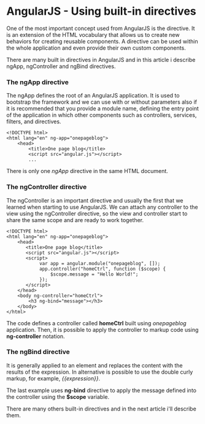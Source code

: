 # AngularJS - Using built-in directives
One of the most important concept used from AngularJS is the directive.
It is an extension of the HTML vocabulary that allows us to create new behaviors for creating reusable components.
A directive can be used within the whole application and even provide their own custom components.

There are many built in directives in AngularJS and in this article i describe ngApp, ngController and ngBind directives.

### The ngApp directive
The ngApp defines the root of an AngularJS application.
It is used to bootstrap the framework and we can use with or without parameters also if it is recommended that you provide
a module name, defining the entry point of the application in which other components such as controllers, services, filters, and directives.

    <!DOCTYPE html>
    <html lang="en" ng-app="onepageblog">
        <head>
            <title>One page blog</title>
            <script src="angular.js"></script>
            ...

There is only one *ngApp* directive in the same HTML document.

### The ngController directive
The ngController is an important directive and usually the first that we learned when starting to use AngularJS.
We can attach any controller to the view using the ngController directive, so the view and controller start to share the same scope and are ready to work together.


    <!DOCTYPE html>
    <html lang="en" ng-app="onepageblog">
        <head>
           <title>One page blog</title>
           <script src="angular.js"></script>
           <script>
                var app = angular.module("onepageblog", []);
                app.controller("homeCtrl", function ($scope) {
                    $scope.message = "Hello World!";
                });
           </script>
        </head>
        <body ng-controller="homeCtrl">
            <h3 ng-bind="message"></h3>
        </body>
    </html>

The code defines a controller called **homeCtrl** built using *onepageblog* application.
Then, it is possible to apply the controller to markup code using **ng-controller** notation.

### The ngBind directive
It is generally applied to an element and replaces the content with the results of the expression.
In alternative is possible to use the double curly markup, for example, *{{expression}}*.

The last example uses **ng-bind** directive to apply the message defined into the controller using the **$scope** variable.

There are many others built-in directives and in the next article i'll describe them.